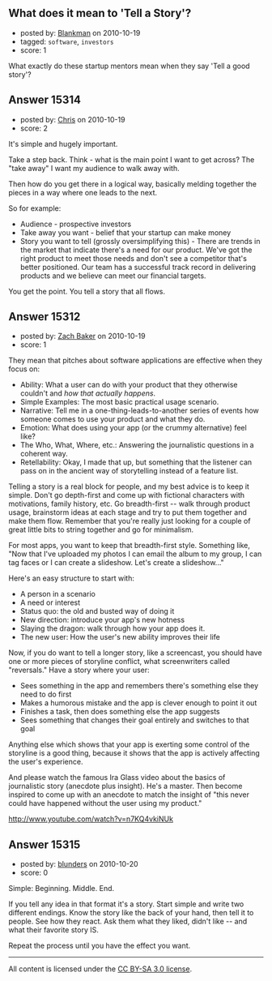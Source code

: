 ## What does it mean to 'Tell a Story'?

- posted by: [Blankman](https://stackexchange.com/users/-1/4860-blankman) on 2010-10-19
- tagged: `software`, `investors`
- score: 1

What exactly do these startup mentors mean when they say 'Tell a good story'?


## Answer 15314

- posted by: [Chris](https://stackexchange.com/users/-1/412-chris) on 2010-10-19
- score: 2

It's simple and hugely important.

Take a step back. Think - what is the main point I want to get across? The "take away" I want my audience to walk away with.

Then how do you get there in a logical way, basically melding together the pieces in a way where one leads to the next.

So for example:

- Audience - prospective investors
- Take away you want - belief that your startup can make money
- Story you want to tell (grossly oversimplifying this) - There are trends in the market that indicate there's a need for our product. We've got the right product to meet those needs and don't see a competitor that's better positioned. Our team has a successful track record in delivering products and we believe can meet our financial targets.

You get the point. You tell a story that all flows.


## Answer 15312

- posted by: [Zach Baker](https://stackexchange.com/users/-1/4878-zach-baker) on 2010-10-19
- score: 1

They mean that pitches about software applications are effective when they focus on:

 - Ability: What a user can do with your product that they otherwise couldn't and *how that actually happens*.
 - Simple Examples: The most basic practical usage scenario.
 - Narrative: Tell me in a one-thing-leads-to-another series of events how someone comes to use your product and what they do.
 - Emotion: What does using your app (or the crummy alternative) feel like?
 - The Who, What, Where, etc.: Answering the journalistic questions in a coherent way.
 - Retellability: Okay, I made that up, but something that the listener can pass on in the ancient way of storytelling instead of a feature list.

Telling a story is a real block for people, and my best advice is to keep it simple.  Don't go depth-first and come up with fictional characters with motivations, family history, etc.  Go breadth-first -- walk through product usage, brainstorm ideas at each stage and try to put them together and make them flow.  Remember that you're really just looking for a couple of great little bits to string together and go for minimalism.

For most apps, you want to keep that breadth-first style.  Something like, "Now that I've uploaded my photos I can email the album to my group, I can tag faces or I can create a slideshow.  Let's create a slideshow..."

Here's an easy structure to start with:

 - A person in a scenario
 - A need or interest
 - Status quo: the old and busted way of doing it
 - New direction: introduce your app's new hotness
 - Slaying the dragon: walk through how your app does it.
 - The new user: How the user's new ability improves their life

Now, if you do want to tell a longer story, like a screencast, you should have one or more pieces of storyline conflict, what screenwriters called "reversals."  Have a story where your user:

 - Sees something in the app and remembers there's something else they need to do first
 - Makes a humorous mistake and the app is clever enough to point it out
 - Finishes a task, then does something else the app suggests
 - Sees something that changes their goal entirely and switches to that goal

Anything else which shows that your app is exerting some control of the storyline is a good thing, because it shows that the app is actively affecting the user's experience.

And please watch the famous Ira Glass video about the basics of journalistic story (anecdote plus insight).  He's a master.  Then become inspired to come up with an anecdote to match the insight of "this never could have happened without the user using my product."

http://www.youtube.com/watch?v=n7KQ4vkiNUk


## Answer 15315

- posted by: [blunders](https://stackexchange.com/users/-1/4764-blunders) on 2010-10-20
- score: 0

Simple: Beginning. Middle. End.

If you tell any idea in that format it's a story. Start simple and write two different endings. Know the story like the back of your hand, then tell it to people. See how they react. Ask them what they liked, didn't like -- and what their favorite story IS.

Repeat the process until you have the effect you want.



---

All content is licensed under the [CC BY-SA 3.0 license](https://creativecommons.org/licenses/by-sa/3.0/).
